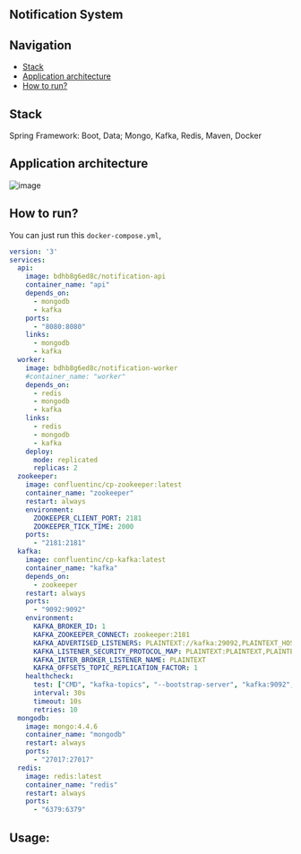 Notification System
-

Navigation
----------
* [Stack](https://github.com/smelovd/notification-api/tree/main#stack)
* [Application architecture](https://github.com/smelovd/notification-api/tree/main#application-architecture)
* [How to run?](https://github.com/smelovd/notification-api/tree/main#how-to-run)

Stack
------
Spring Framework: Boot, Data; Mongo, Kafka, Redis, Maven, Docker

Application architecture
-----------------------------
![image](https://github.com/smelovd/notification-api/assets/102801923/7247cc66-2724-4ef8-93a9-b58b0c0c67cc)


How to run?
-----------------------------------------------------------------------
You can just run this `docker-compose.yml`, 

```yml
version: '3'
services:
  api:
    image: bdhb8g6ed8c/notification-api
    container_name: "api"
    depends_on:
      - mongodb
      - kafka
    ports:
      - "8080:8080"
    links:
      - mongodb
      - kafka
  worker:
    image: bdhb8g6ed8c/notification-worker
    #container_name: "worker"
    depends_on:
      - redis
      - mongodb
      - kafka
    links:
      - redis
      - mongodb
      - kafka
    deploy:
      mode: replicated
      replicas: 2
  zookeeper:
    image: confluentinc/cp-zookeeper:latest
    container_name: "zookeeper"
    restart: always
    environment:
      ZOOKEEPER_CLIENT_PORT: 2181
      ZOOKEEPER_TICK_TIME: 2000
    ports:
      - "2181:2181"
  kafka:
    image: confluentinc/cp-kafka:latest
    container_name: "kafka"
    depends_on:
      - zookeeper
    restart: always
    ports:
      - "9092:9092"
    environment:
      KAFKA_BROKER_ID: 1
      KAFKA_ZOOKEEPER_CONNECT: zookeeper:2181
      KAFKA_ADVERTISED_LISTENERS: PLAINTEXT://kafka:29092,PLAINTEXT_HOST://localhost:9092
      KAFKA_LISTENER_SECURITY_PROTOCOL_MAP: PLAINTEXT:PLAINTEXT,PLAINTEXT_HOST:PLAINTEXT
      KAFKA_INTER_BROKER_LISTENER_NAME: PLAINTEXT
      KAFKA_OFFSETS_TOPIC_REPLICATION_FACTOR: 1
    healthcheck:
      test: ["CMD", "kafka-topics", "--bootstrap-server", "kafka:9092", "--list"]
      interval: 30s
      timeout: 10s
      retries: 10
  mongodb:
    image: mongo:4.4.6
    container_name: "mongodb"
    restart: always
    ports:
      - "27017:27017"
  redis:
    image: redis:latest
    container_name: "redis"
    restart: always
    ports:
      - "6379:6379"
```

Usage:
------
